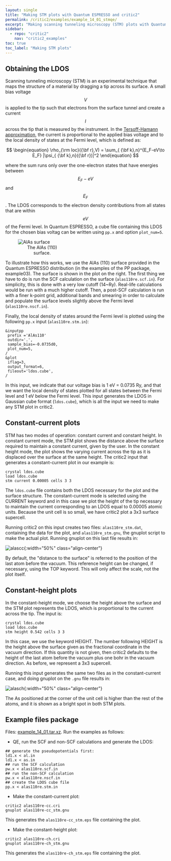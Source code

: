 ```yaml
---
layout: single
title: "Making STM plots with Quantum ESPRESSO and critic2"
permalink: /critic2/examples/example_14_01_stmqe/
excerpt: "Making scanning tunneling microscopy (STM) plots with Quantum ESPRESSO and critic2"
sidebar:
  - repo: "critic2"
    nav: "critic2_examples"
toc: true
toc_label: "Making STM plots"
---
```


## Obtaining the LDOS

Scanning tunneling microscopy (STM) is an experimental technique that
maps the structure of a material by dragging a tip across its surface.
A small bias voltage $$V$$ is applied to the tip such that electrons
from the surface tunnel and create a current $$I$$ across the tip that
is measured by the instrument. In the 
[Tersoff-Hamann approximation](https://doi.org/10.1103/PhysRevB.31.805),
the current is proportional to the applied bias voltage and to the
local density of states at the Fermi level, which is defined as:

$$
\begin{equation}
\rho_{\rm loc}({\bf r},V) = \sum_{ {\bf k},n}^{E_F-eV\to E_F} |\psi_{ {\bf k},n}({\bf r})|^2
\end{equation}
$$

where the sum runs only over the one-electron states that have
energies between $$E_F-eV$$ and $$E_F$$. The LDOS corresponds to the
electron density contributions from all states that are within $$eV$$
of the Fermi level. In Quantum ESPRESSO, a cube file containing this
LDOS for the chosen bias voltag can be written using `pp.x` and 
option `plot_num=5`. 


<figure style="width: 30%" class="align-right">
  <img src="{{ site.url }}{{ site.baseurl }}/assets/critic2/example_14_01/alas_surface.png" alt="AlAs surface">
  <figcaption style="text-align: center">The AlAs (110) surface.</figcaption>
</figure> 

To illustrate how this works, we use the AlAs (110) surface provided
in the Quantum ESPRESSO distribution (in the examples of the PP
package, example03). The surface is shown in the plot on the
right. The first thing we have to do is run the SCF calculation on the
surface (`alas110re.scf.in`). For simplicity, this is done with a very
low cutoff (14~Ry). Real-life calculations would be run with a much
higher cutoff. Then, a post-SCF calculation is run with a finer
k-point grid, additional bands and smearing in order to calculate and
populate the surface levels slightly above the Fermi level
(`alas110re.nscf.in`).

Finally, the local density of states around the Fermi level is plotted
using the following `pp.x` input (`alas110re.stm.in`):
~~~
&inputpp
 prefix ='AlAs110'
 outdir='.',
 sample_bias=-0.0735d0,
 plot_num=5,
/
&plot
 iflag=3,
 output_format=6,
 fileout='ldos.cube',
/
~~~
In this input, we indicate that our voltage bias is 1 eV = 0.0735 Ry,
and that we want the local density of states plotted for all states
between the Fermi level and 1 eV below the Fermi level. This input
generates the LDOS in Gaussian cube format (`ldos.cube`), which is all
the input we need to make any STM plot in critic2.

## Constant-current plots

STM has two modes of operation: constant current and constant
height. In constant current mode, the STM plot shows the distance
above the surface required to maintain a constant current, given by
the user. In the constant height mode, the plot shows the varying
current across the tip as it is displaced over the surface at the same
height. The critic2 input that generates a constant-current plot in
our example is:
~~~
crystal ldos.cube
load ldos.cube
stm current 0.00005 cells 3 3
~~~
The `ldos.cube` file contains both the LDOS necessary for the plot and
the surface structure. The constant-current mode is selected using the
CURRENT keyword and in this case we plot the height of the tip
necessary to maintain the current corresponding to an LDOS equal to
0.00005 atomic units. Because the unit cell is so small, we have
critic2 plot a 3x3 surface supercell.

Running critic2 on this input creates two files: `alas110re_stm.dat`,
containing the data for the plot, and `alas110re_stm.gnu`, the gnuplot
script to make the actual plot. Running gnuplot on this last file
results in:

![alascc](/assets/critic2/example_14_01/alas-constant-current.png){:width="50%" class="align-center"}

By default, the "distance to the surface" is referred to the position
of the last atom before the vacuum. This reference height can be
changed, if necessary, using the TOP keyword. This will only affect
the scale, not the plot itself.

## Constant-height plots

In the constant-height mode, we choose the height above the surface
and the STM plot represents the LDOS, which is proportional to the
current across the tip. The input is:
~~~
crystal ldos.cube
load ldos.cube
stm height 0.542 cells 3 3
~~~
In this case, we use the keyword HEIGHT. The number following HEIGHT
is the height above the surface given as the fractional coordinate in
the vacuum direction. If this quantity is not given, then critic2
defaults to the height of the last atom before the vacuum plus one
bohr in the vacuum direction. As before, we represent a 3x3
supercell. 

Running this input generates the same two files as in the
constant-current case, and doing gnuplot on the `.gnu` file results
in:

![alasch](/assets/critic2/example_14_01/alas-constant-height.png){:width="50%" class="align-center"}

The As positioned at the corner of the unit cell is higher than the
rest of the atoms, and it is shown as a bright spot in both STM
plots.

## Example files package

Files: [example_14_01.tar.xz](/assets/critic2/example_14_01/example_14_01.tar.xz).
Run the examples as follows:

- QE, run the SCF and non-SCF calculations and generate the LDOS:
~~~
## generate the pseudopotentials first:
ld1.x < al.in
ld1.x < as.in
## run the SCF calculation
pw.x < alas110re.scf.in
## run the non-SCF calculation
pw.x < alas110re.nscf.in
## create the LDOS cube file
pp.x < alas110re.stm.in
~~~

- Make the constant-current plot:
~~~
critic2 alas110re-cc.cri
gnuplot alas110re-cc_stm.gnu
~~~
This generates the `alas110re-cc_stm.eps` file containing the plot.

- Make the constant-height plot:
~~~
critic2 alas110re-ch.cri
gnuplot alas110re-ch_stm.gnu
~~~
This generates the `alas110re-ch_stm.eps` file containing the plot.

